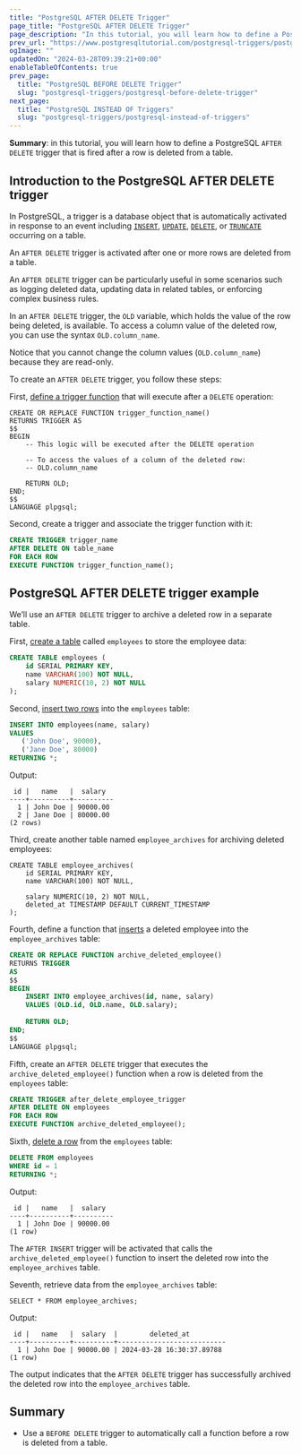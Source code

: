 ```yaml
---
title: "PostgreSQL AFTER DELETE Trigger"
page_title: "PostgreSQL AFTER DELETE Trigger"
page_description: "In this tutorial, you will learn how to define a PostgreSQL AFTER DELETE trigger that is fired after a row is deleted from a table."
prev_url: "https://www.postgresqltutorial.com/postgresql-triggers/postgresql-after-delete-trigger/"
ogImage: ""
updatedOn: "2024-03-28T09:39:21+00:00"
enableTableOfContents: true
prev_page: 
  title: "PostgreSQL BEFORE DELETE Trigger"
  slug: "postgresql-triggers/postgresql-before-delete-trigger"
next_page: 
  title: "PostgreSQL INSTEAD OF Triggers"
  slug: "postgresql-triggers/postgresql-instead-of-triggers"
---
```





**Summary**: in this tutorial, you will learn how to define a PostgreSQL `AFTER DELETE` trigger that is fired after a row is deleted from a table.


## Introduction to the PostgreSQL AFTER DELETE trigger

In PostgreSQL, a trigger is a database object that is automatically activated in response to an event including [`INSERT`](../postgresql-tutorial/postgresql-insert), [`UPDATE`](../postgresql-tutorial/postgresql-update), [`DELETE`](../postgresql-tutorial/postgresql-delete), or [`TRUNCATE`](../postgresql-tutorial/postgresql-truncate-table) occurring on a table.

An `AFTER DELETE` trigger is activated after one or more rows are deleted from a table.

An `AFTER DELETE` trigger can be particularly useful in some scenarios such as logging deleted data, updating data in related tables, or enforcing complex business rules.

In an `AFTER DELETE` trigger, the `OLD` variable, which holds the value of the row being deleted, is available. To access a column value of the deleted row, you can use the syntax `OLD.column_name`.

Notice that you cannot change the column values (`OLD.column_name`) because they are read\-only.

To create an `AFTER DELETE` trigger, you follow these steps:

First, [define a trigger function](../postgresql-plpgsql/postgresql-create-function) that will execute after a `DELETE` operation:


```sqlsql
CREATE OR REPLACE FUNCTION trigger_function_name()
RETURNS TRIGGER AS
$$
BEGIN
    -- This logic will be executed after the DELETE operation
    
    -- To access the values of a column of the deleted row:
    -- OLD.column_name
    
    RETURN OLD;
END;
$$
LANGUAGE plpgsql;
```
Second, create a trigger and associate the trigger function with it:


```sql
CREATE TRIGGER trigger_name
AFTER DELETE ON table_name
FOR EACH ROW
EXECUTE FUNCTION trigger_function_name();
```

## PostgreSQL AFTER DELETE trigger example

We’ll use an `AFTER DELETE` trigger to archive a deleted row in a separate table.

First, [create a table](../postgresql-tutorial/postgresql-create-table) called `employees` to store the employee data:


```sql
CREATE TABLE employees (
    id SERIAL PRIMARY KEY,
    name VARCHAR(100) NOT NULL,
    salary NUMERIC(10, 2) NOT NULL
);
```
Second, [insert two rows](../postgresql-tutorial/postgresql-insert-multiple-rows) into the `employees` table:


```sql
INSERT INTO employees(name, salary)
VALUES
   ('John Doe', 90000),
   ('Jane Doe', 80000)
RETURNING *;
```
Output:


```
 id |   name   |  salary
----+----------+----------
  1 | John Doe | 90000.00
  2 | Jane Doe | 80000.00
(2 rows)
```
Third, create another table named `employee_archives` for archiving deleted employees:


```
CREATE TABLE employee_archives(
    id SERIAL PRIMARY KEY,
    name VARCHAR(100) NOT NULL,

    salary NUMERIC(10, 2) NOT NULL,
    deleted_at TIMESTAMP DEFAULT CURRENT_TIMESTAMP
);
```
Fourth, define a function that [inserts](../postgresql-tutorial/postgresql-insert) a deleted employee into the `employee_archives` table:


```sql
CREATE OR REPLACE FUNCTION archive_deleted_employee()
RETURNS TRIGGER 
AS
$$
BEGIN
    INSERT INTO employee_archives(id, name, salary)
    VALUES (OLD.id, OLD.name, OLD.salary);
    
    RETURN OLD; 
END;
$$
LANGUAGE plpgsql;
```
Fifth, create an `AFTER DELETE` trigger that executes the `archive_deleted_employee()` function when a row is deleted from the `employees` table:


```sql
CREATE TRIGGER after_delete_employee_trigger
AFTER DELETE ON employees
FOR EACH ROW
EXECUTE FUNCTION archive_deleted_employee();
```
Sixth, [delete a row](../postgresql-tutorial/postgresql-delete) from the `employees` table:


```sql
DELETE FROM employees 
WHERE id = 1
RETURNING *;
```
Output:


```
 id |   name   |  salary
----+----------+----------
  1 | John Doe | 90000.00
(1 row)
```
The `AFTER INSERT` trigger will be activated that calls the `archive_deleted_employee()` function to insert the deleted row into the `employee_archives` table.

Seventh, retrieve data from the `employee_archives` table:


```
SELECT * FROM employee_archives;
```
Output:


```
 id |   name   |  salary  |        deleted_at
----+----------+----------+---------------------------
  1 | John Doe | 90000.00 | 2024-03-28 16:30:37.89788
(1 row)
```
The output indicates that the `AFTER DELETE` trigger has successfully archived the deleted row into the `employee_archives` table.


## Summary

* Use a `BEFORE DELETE` trigger to automatically call a function before a row is deleted from a table.

